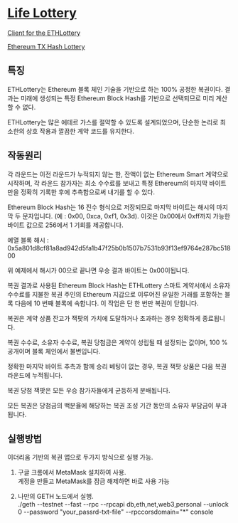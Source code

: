 # [Life Lottery](https://www.stateofthedapps.com/dapps/life-lottery)

[Client for the ETHLottery](https://github.com/re2005/ETHLottery-Client)

[Ethereum TX Hash Lottery](https://github.com/renasboy/ETHLottery)

## 특징
ETHLottery는 Ethereum 블록 체인 기술을 기반으로 하는 100% 공정한 복권이다. 결과는 미래에 생성되는 특정 Ethereum Block Hash를 기반으로 선택되므로 미리 계산할 수 없다. 

ETHLottery는 많은 에테르 가스를 절약할 수 있도록 설계되었으며, 단순한 논리로 최소한의 상호 작용과 깔끔한 ​​계약 코드를 유지한다.

## 작동원리
각 라운드는 이전 라운드가 누적되지 않는 한, 잔액이 없는 Ethereum Smart 계약으로 시작하며, 각 라운드 참가자는 최소 수수료를 보내고 특정 Ethereum의 마지막 바이트만을 정확히 기록한 후에 추측함으로써 내기를 할 수 있다.

Ethereum Block Hash는 16 진수 형식으로 저장되므로 마지막 바이트는 해시의 마지막 두 문자입니다. (예 : 0x00, 0xca, 0xf1, 0x3d). 이것은 0x00에서 0xff까지 가능한 바이트 값으로 256에서 1 기회를 제공합니다.

예열 블록 해시 : 0x5a801d8cf81a8ad942d5fa1b47f25b0b1507b7531b93f13ef9764e287bc51800

위 예제에서 해시가 00으로 끝나면 우승 결과 바이트는 0x00이됩니다.

복권 결과로 사용된 Ethereum Block Hash는 ETHLottery 스마트 계약서에서 소유자 수수료를 지불한 복권 주인의 Ethereum 지갑으로 이루어진 유일한 거래를 포함하는 블록 다음에 10 번째 블록에 속합니다. 이 작업은 단 한 번만 복권이 닫힙니다.

복권은 계약 상품 잔고가 잭팟의 가치에 도달하거나 초과하는 경우 정확하게 종료됩니다.

복권 수수료, 소유자 수수료, 복권 당첨금은 계약이 성립될 때 설정되는 값이며, 100 % 공개이며 블록 체인에서 불변입니다.

정확한 마지막 바이트 추측과 함께 승리 베팅이 없는 경우, 복권 잭팟 상품은 다음 복권 라운드에 누적됩니다.

복권 당첨 잭팟은 모든 우승 참가자들에게 균등하게 분배됩니다.

모든 복권은 당첨금의 백분율에 해당하는 복권 조성 기간 동안의 소유자 부담금이 부과됩니다.

## 실행방법
이더리움 기반의 복권 앱으로 두가지 방식으로 실행 가능.

1. 구글 크롬에서 MetaMask 설치하여 사용.    
계정을 만들고 MetaMask를 잠금 해제하면 바로 사용 가능

2. 나만의 GETH 노드에서 실행.    
./geth --testnet --fast --rpc --rpcapi db,eth,net,web3,personal --unlock 0 --password "your_passrd-txt-file" --rpccorsdomain="*" console

